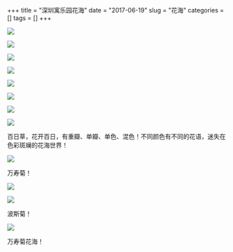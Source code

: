 +++
title = "深圳寓乐园花海"
date = "2017-06-19"
slug = "花海"
categories = []
tags = []
+++

![](http://upload-images.jianshu.io/upload_images/1045064-56b81bc040f9e606.jpg?imageMogr2/auto-orient/strip%7CimageView2/2/w/1080/q/50)

![](http://upload-images.jianshu.io/upload_images/1045064-f5da58958cf671a1.jpg?imageMogr2/auto-orient/strip%7CimageView2/2/w/1080/q/50)

![](http://upload-images.jianshu.io/upload_images/1045064-5790f7e53b2caf90.jpg?imageMogr2/auto-orient/strip%7CimageView2/2/w/1080/q/50)

![](http://upload-images.jianshu.io/upload_images/1045064-88e6c6a1c764ffb9.jpg?imageMogr2/auto-orient/strip%7CimageView2/2/w/1080/q/50)

![](http://upload-images.jianshu.io/upload_images/1045064-580e7e014de5bc8a.jpg?imageMogr2/auto-orient/strip%7CimageView2/2/w/1080/q/50)

![](http://upload-images.jianshu.io/upload_images/1045064-0433e6ca1f9a277b.jpg?imageMogr2/auto-orient/strip%7CimageView2/2/w/1080/q/50)

![](http://upload-images.jianshu.io/upload_images/1045064-c53b9420c6f2ceac.jpg?imageMogr2/auto-orient/strip%7CimageView2/2/w/1080/q/50)

![](http://upload-images.jianshu.io/upload_images/1045064-badacac3ca75691a.jpg?imageMogr2/auto-orient/strip%7CimageView2/2/w/1080/q/50)

百日草，花开百日，有重瓣、单瓣、单色、混色！不同颜色有不同的花语，迷失在色彩斑斓的花海世界！﻿

![](http://upload-images.jianshu.io/upload_images/1045064-d3fb7f5e0fdfbd12.jpg?imageMogr2/auto-orient/strip%7CimageView2/2/w/1080/q/50)

万寿菊！

![](http://upload-images.jianshu.io/upload_images/1045064-0355d2bda5c48189.jpg?imageMogr2/auto-orient/strip%7CimageView2/2/w/1080/q/50)

![](http://upload-images.jianshu.io/upload_images/1045064-6f51b92a92945dea.jpg?imageMogr2/auto-orient/strip%7CimageView2/2/w/1080/q/50)

波斯菊！﻿

![](http://upload-images.jianshu.io/upload_images/1045064-93e2284a1a7a5b31.jpg?imageMogr2/auto-orient/strip%7CimageView2/2/w/1080/q/50)

万寿菊花海！

